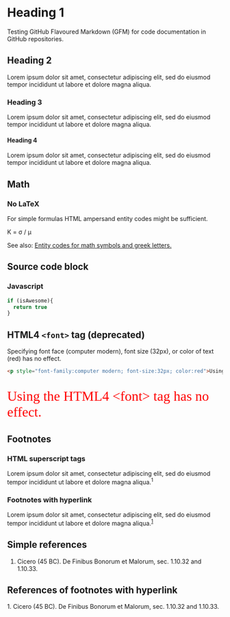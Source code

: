 # Heading 1
Testing GitHub Flavoured Markdown (GFM) for code documentation in GitHub repositories.

## Heading 2
Lorem ipsum dolor sit amet, consectetur adipiscing elit, sed do eiusmod tempor incididunt ut labore et dolore magna aliqua. 

### Heading 3
Lorem ipsum dolor sit amet, consectetur adipiscing elit, sed do eiusmod tempor incididunt ut labore et dolore magna aliqua.

#### Heading 4
Lorem ipsum dolor sit amet, consectetur adipiscing elit, sed do eiusmod tempor incididunt ut labore et dolore magna aliqua.

## Math

### No LaTeX
For simple formulas HTML ampersand entity codes might be sufficient.

K = &sigma; / &mu;

See also: [Entity codes for math symbols and greek letters.](https://www.htmlhelp.com/reference/html40/entities/symbols.html)

## Source code block

### Javascript

```javascript
if (isAwesome){
  return true
}
```

## HTML4 `<font>` tag (deprecated)
Specifying font face (computer modern), font size (32px), or color of text (red) has no effect.

```html
<p style="font-family:computer modern; font-size:32px; color:red">Using the HTML4 &lt;font&gt; tag has no effect.</p>
```
<p style="font-family:computer modern; font-size:32px; color:red">Using the HTML4 &lt;font&gt; tag has no effect.</p>

## Footnotes

### HTML superscript tags
Lorem ipsum dolor sit amet, consectetur adipiscing elit, sed do eiusmod tempor incididunt ut labore et dolore magna aliqua.<sup>1</sup>

### Footnotes with hyperlink
Lorem ipsum dolor sit amet, consectetur adipiscing elit, sed do eiusmod tempor incididunt ut labore et dolore magna aliqua.<sup>[1](#myReference1)</sup>

## Simple references
1. Cicero (45 BC). De Finibus Bonorum et Malorum, sec. 1.10.32 and 1.10.33.

## References of footnotes with hyperlink
<a name="myReference1">1</a>. Cicero (45 BC). De Finibus Bonorum et Malorum, sec. 1.10.32 and 1.10.33.